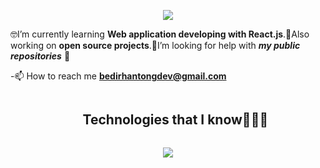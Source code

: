 <p align="center">
<a href="https://git.io/typing-svg"><img src="https://readme-typing-svg.demolab.com?font=Poppins&size=22&duration=3500&pause=800&center=true&random=false&width=435&lines=Hi+I+am+Bedirhan+Tong;Software+Developer;Currently+Learning+React.js" /></a>

🤓I’m currently learning **Web application developing with React.js**.👾Also working on **open source projects**.🤝I’m looking for help with **_my public repositories_** 💪

-📫 How to reach me **bedirhantongdev@gmail.com**

<div id="user-content-toc">
  <ul align="center">
    <summary><h2 style="display: inline-block">Technologies that I know👨🏻‍💻</h2></summary>
  </ul>
</div>

<p align="center">
  <a href="https://skillicons.dev">
    <img src="https://skillicons.dev/icons?i=javascript,ts,react,kotlin,flutter,git,firebase,ai,&perline=4" />
  </a>
</p>
<br>



